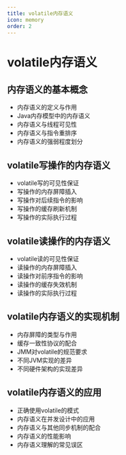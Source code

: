 ```yaml
---
title: volatile内存语义
icon: memory
order: 2
---
```


# volatile内存语义

## 内存语义的基本概念

- 内存语义的定义与作用
- Java内存模型中的内存语义
- 内存语义与线程可见性
- 内存语义与指令重排序
- 内存语义的强弱程度划分

## volatile写操作的内存语义

- volatile写的可见性保证
- 写操作的内存屏障插入
- 写操作对后续指令的影响
- 写操作的缓存刷新机制
- 写操作的实际执行过程

## volatile读操作的内存语义

- volatile读的可见性保证
- 读操作的内存屏障插入
- 读操作对前序指令的影响
- 读操作的缓存失效机制
- 读操作的实际执行过程

## volatile内存语义的实现机制

- 内存屏障的类型与作用
- 缓存一致性协议的配合
- JMM对volatile的规范要求
- 不同JVM实现的差异
- 不同硬件架构的实现差异

## volatile内存语义的应用

- 正确使用volatile的模式
- 内存语义在并发设计中的应用
- 内存语义与其他同步机制的配合
- 内存语义的性能影响
- 内存语义理解的常见误区
